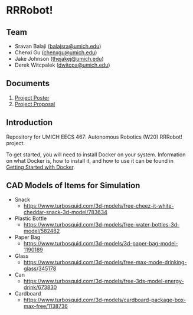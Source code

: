 # RRRobot!

## Team

- Sravan Balaji ([balajsra@umich.edu](mailto:balajsra@umich.edu))
- Chenxi Gu ([chenxgu@umich.edu](mailto:chenxgu@umich.edu))
- Jake Johnson ([thejakej@umich.edu](mailto:thejakej@umich.edu))
- Derek Witcpalek ([dwitcpa@umich.edu](mailto:dwitcpa@umich.edu))

## Documents

1. [Project Poster](./Documents/1.%20Project%20Poster.pdf)
2. [Project Proposal](Documents/2.%20Project%20Proposal.pdf)

## Introduction

Repository for UMICH EECS 467: Autonomous Robotics (W20) RRRobot! project.

To get started, you will need to install Docker on your system. Information on what Docker is, how to install it, and how to use it can be found in [Getting Started with Docker](https://sravanbalaji.com/Web%20Pages/blog_docker.html).

## CAD Models of Items for Simulation

- Snack
  - https://www.turbosquid.com/3d-models/free-cheez-it-white-cheddar-snack-3d-model/783634
- Plastic Bottle
  - https://www.turbosquid.com/3d-models/free-water-bottles-3d-model/582482
- Paper Bag
  - https://www.turbosquid.com/3d-models/3d-paper-bag-model-1190189
- Glass
  - https://www.turbosquid.com/3d-models/free-max-mode-drinking-glass/345178
- Can
  - https://www.turbosquid.com/3d-models/free-3ds-model-energy-drink/673830
- Cardboard
  - https://www.turbosquid.com/3d-models/cardboard-package-box-max-free/1138736
